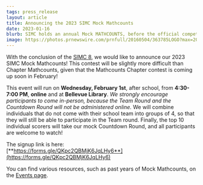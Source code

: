 ```yaml
---
tags: press_release
layout: article
title: Announcing the 2023 SIMC Mock Mathcounts
date: 2023-01-16
blurb: SIMC holds an annual Mock MATHCOUNTS, before the official competitions, for elementary and middle school students interested in math. We would like to announce our 2023 SIMC Mock Mathcounts!
image: https://photos.prnewswire.com/prnfull/20160504/363785LOGO?max=200
---
```


With the conclusion of the [SIMC 8](/events/simc-8), we would like to announce our 2023 SIMC Mock Mathcounts! This contest will be slightly more difficult than Chapter Mathcounts, given that the Mathcounts Chapter contest is coming up soon in February!

This event will run on **Wednesday, February 1st**, after school, from **4:30-7:00 PM**, **online** and at **Bellevue Library**. _We strongly encourage participants to come in-person, because the Team Round and the Countdown Round will not be administered online._ We will combine individuals that do not come with their school team into groups of 4, so that they will still be able to participate in the Team round. Finally, the top 10 individual scorers will take our mock Countdown Round, and all participants are welcome to watch!

The signup link is here: \
[**https://forms.gle/QKpc2QBMjK6JqLHy6**](https://forms.gle/QKpc2QBMjK6JqLHy6)

You can find various resources, such as past years of Mock Mathcounts, on the [Events page](/events/mock-mathcounts).
